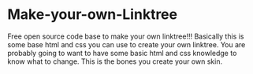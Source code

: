 # Make-your-own-Linktree

Free open source code base to make your own linktree!!! Basically this is some base html and css you can use to create your own linktree. You are probably going to want to have some basic html and css knowledge to know what to change. This is the bones you create your own skin.
